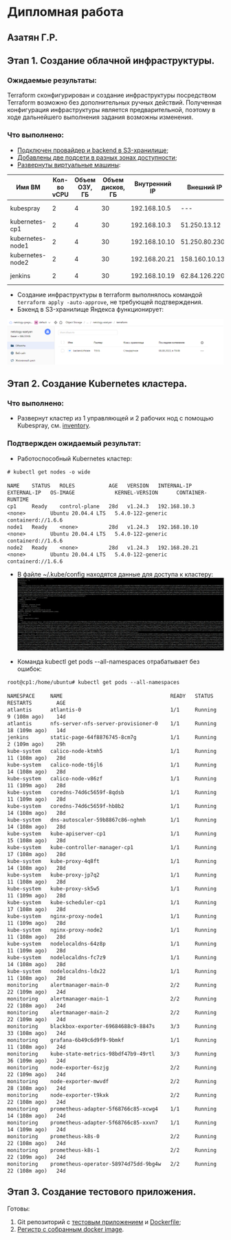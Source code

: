 # Дипломная работа
## Азатян Г.Р.



## Этап 1. Создание облачной инфраструктуры.

### Ожидаемые результаты:

Terraform сконфигурирован и создание инфраструктуры посредством Terraform возможно без дополнительных ручных действий.
Полученная конфигурация инфраструктуры является предварительной, поэтому в ходе дальнейшего выполнения задания возможны изменения.

### Что выполнено:
* [Подключен провайдер и backend в S3-хранилище](https://github.com/GrigoriyAzatyan/diploma/blob/master/terraform/provider.tf);
* [Добавлены две подсети в разных зонах доступности](https://github.com/GrigoriyAzatyan/diploma/blob/master/terraform/vpc.tf);
* [Развернуты виртуальные машины](https://github.com/GrigoriyAzatyan/diploma/blob/master/terraform/vms.tf):

|Имя ВМ | Кол-во vCPU | Объем ОЗУ, ГБ | Объем дисков, ГБ |  Внутренний IP | Внешний IP | Зона доступности |
-------------------|-------------|---------------|--------|---------|-------------|-----------------
kubespray | 2|4|30|192.168.10.5|---|ru-central1-a|
kubernetes-cp1 | 2|4|30|192.168.10.3|51.250.13.12|ru-central1-a|
kubernetes-node1 | 2|4|30|192.168.10.10|51.250.80.230|ru-central1-a|
kubernetes-node2 | 2|4|30|192.168.20.21|158.160.10.138|ru-central1-b|
jenkins | 2|4|30|192.168.10.19|62.84.126.220|ru-central1-b|

* Создание инфраструктуры в terraform выполнялось командой `terraform apply -auto-approve`, не требующей подтверждения.
* Бэкенд в S3-хранилище Яндекса функционирует:   

![](https://github.com/GrigoriyAzatyan/devops-netology/blob/main/S3_backend.png)


## Этап 2. Создание Kubernetes кластера.

### Что выполнено:   
* Развернут кластер из 1 управляющей и 2 рабочих нод с помощью Kubespray, см. [inventory](https://github.com/GrigoriyAzatyan/diploma/tree/master/kubespray/inventory/mycluster).

### Подтвержден ожидаемый результат:

* Работоспособный Kubernetes кластер:

```
# kubectl get nodes -o wide

NAME    STATUS   ROLES           AGE   VERSION   INTERNAL-IP     EXTERNAL-IP   OS-IMAGE             KERNEL-VERSION      CONTAINER-RUNTIME
cp1     Ready    control-plane   28d   v1.24.3   192.168.10.3    <none>        Ubuntu 20.04.4 LTS   5.4.0-122-generic   containerd://1.6.6
node1   Ready    <none>          28d   v1.24.3   192.168.10.10   <none>        Ubuntu 20.04.4 LTS   5.4.0-122-generic   containerd://1.6.6
node2   Ready    <none>          28d   v1.24.3   192.168.20.21   <none>        Ubuntu 20.04.4 LTS   5.4.0-122-generic   containerd://1.6.6
```

* В файле ~/.kube/config находятся данные для доступа к кластеру:
![](https://github.com/GrigoriyAzatyan/devops-netology/blob/main/kubeconfig.png)


* Команда kubectl get pods --all-namespaces отрабатывает без ошибок:

```
root@cp1:/home/ubuntu# kubectl get pods --all-namespaces

NAMESPACE     NAME                                   READY   STATUS    RESTARTS        AGE
atlantis      atlantis-0                             1/1     Running   9 (108m ago)    14d
atlantis      nfs-server-nfs-server-provisioner-0    1/1     Running   18 (109m ago)   14d
jenkins       static-page-64f8876745-8cm7g           1/1     Running   2 (109m ago)    29h
kube-system   calico-node-ktmh5                      1/1     Running   11 (108m ago)   28d
kube-system   calico-node-t6jl6                      1/1     Running   14 (108m ago)   28d
kube-system   calico-node-v86zf                      1/1     Running   11 (109m ago)   28d
kube-system   coredns-74d6c5659f-8qdsb               1/1     Running   11 (109m ago)   28d
kube-system   coredns-74d6c5659f-hb8b2               1/1     Running   14 (108m ago)   28d
kube-system   dns-autoscaler-59b8867c86-nghmh        1/1     Running   14 (108m ago)   28d
kube-system   kube-apiserver-cp1                     1/1     Running   15 (108m ago)   28d
kube-system   kube-controller-manager-cp1            1/1     Running   17 (108m ago)   28d
kube-system   kube-proxy-4q8ft                       1/1     Running   14 (108m ago)   28d
kube-system   kube-proxy-jp7q2                       1/1     Running   11 (108m ago)   28d
kube-system   kube-proxy-sk5w5                       1/1     Running   11 (109m ago)   28d
kube-system   kube-scheduler-cp1                     1/1     Running   17 (108m ago)   28d
kube-system   nginx-proxy-node1                      1/1     Running   11 (109m ago)   28d
kube-system   nginx-proxy-node2                      1/1     Running   11 (108m ago)   28d
kube-system   nodelocaldns-64z8p                     1/1     Running   11 (109m ago)   28d
kube-system   nodelocaldns-fc7z9                     1/1     Running   14 (108m ago)   28d
kube-system   nodelocaldns-ldx22                     1/1     Running   11 (108m ago)   28d
monitoring    alertmanager-main-0                    2/2     Running   22 (109m ago)   24d
monitoring    alertmanager-main-1                    2/2     Running   22 (108m ago)   24d
monitoring    alertmanager-main-2                    2/2     Running   22 (109m ago)   24d
monitoring    blackbox-exporter-69684688c9-8847s     3/3     Running   33 (108m ago)   24d
monitoring    grafana-6b49c6d9f9-9bmkf               1/1     Running   11 (108m ago)   24d
monitoring    kube-state-metrics-98bdf47b9-49rtl     3/3     Running   36 (109m ago)   24d
monitoring    node-exporter-6szjg                    2/2     Running   22 (109m ago)   24d
monitoring    node-exporter-mwvdf                    2/2     Running   28 (108m ago)   24d
monitoring    node-exporter-t9kxk                    2/2     Running   22 (108m ago)   24d
monitoring    prometheus-adapter-5f68766c85-xcwg4    1/1     Running   14 (108m ago)   24d
monitoring    prometheus-adapter-5f68766c85-xxvn7    1/1     Running   14 (109m ago)   24d
monitoring    prometheus-k8s-0                       2/2     Running   22 (108m ago)   24d
monitoring    prometheus-k8s-1                       2/2     Running   22 (109m ago)   24d
monitoring    prometheus-operator-58974d75dd-9bg4w   2/2     Running   22 (108m ago)   24d

```

## Этап 3. Создание тестового приложения.
Готовы: 
1. Git репозиторий с [тестовым приложением](https://github.com/GrigoriyAzatyan/diploma/blob/master/public-html/index.html) и [Dockerfile](https://github.com/GrigoriyAzatyan/diploma/blob/master/Dockerfile);
2. [Регистр с собранным docker image](https://hub.docker.com/repository/docker/gregory78/static-page).
